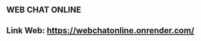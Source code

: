 ## <strong>WEB CHAT ONLINE<strong/>

## <strong>Link Web: https://webchatonline.onrender.com/<strong/>
